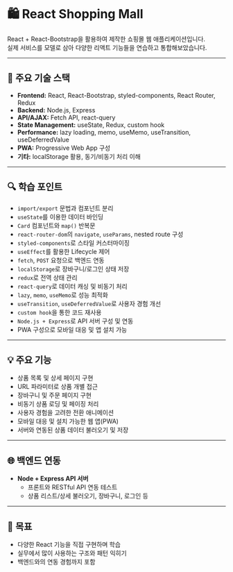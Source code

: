 # 🛍️ React Shopping Mall

React + React-Bootstrap을 활용하여 제작한 쇼핑몰 웹 애플리케이션입니다.  
실제 서비스를 모델로 삼아 다양한 리액트 기능들을 연습하고 통합해보았습니다.

---

## 📌 주요 기술 스택

- **Frontend:** React, React-Bootstrap, styled-components, React Router, Redux
- **Backend:** Node.js, Express
- **API/AJAX:** Fetch API, react-query
- **State Management:** useState, Redux, custom hook
- **Performance:** lazy loading, memo, useMemo, useTransition, useDeferredValue
- **PWA:** Progressive Web App 구성
- **기타:** localStorage 활용, 동기/비동기 처리 이해

---

## 🔍 학습 포인트

- `import/export` 문법과 컴포넌트 분리
- `useState`를 이용한 데이터 바인딩
- `Card` 컴포넌트와 `map()` 반복문
- `react-router-dom`의 `navigate`, `useParams`, nested route 구성
- `styled-components`로 스타일 커스터마이징
- `useEffect`를 활용한 Lifecycle 제어
- `fetch`, `POST` 요청으로 백엔드 연동
- `localStorage`로 장바구니/로그인 상태 저장
- `redux`로 전역 상태 관리
- `react-query`로 데이터 캐싱 및 비동기 처리
- `lazy`, `memo`, `useMemo`로 성능 최적화
- `useTransition`, `useDeferredValue`로 사용자 경험 개선
- `custom hook`을 통한 코드 재사용
- `Node.js + Express`로 API 서버 구성 및 연동
- PWA 구성으로 모바일 대응 및 앱 설치 가능

---

## 💡 주요 기능

- 상품 목록 및 상세 페이지 구현
- URL 파라미터로 상품 개별 접근
- 장바구니 및 주문 페이지 구현
- 비동기 상품 로딩 및 페이징 처리
- 사용자 경험을 고려한 전환 애니메이션
- 모바일 대응 및 설치 가능한 웹 앱(PWA)
- 서버와 연동된 상품 데이터 불러오기 및 저장

---

## 🌐 백엔드 연동

- **Node + Express API 서버**
  - 프론트와 RESTful API 연동 테스트
  - 상품 리스트/상세 불러오기, 장바구니, 로그인 등

---

## 🧪 목표

- 다양한 React 기능을 직접 구현하며 학습
- 실무에서 많이 사용하는 구조와 패턴 익히기
- 백엔드와의 연동 경험까지 포함
